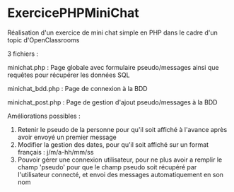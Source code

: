 # ExercicePHPMiniChat

Réalisation d'un exercice de mini chat simple en PHP dans le cadre d'un topic d'OpenClassrooms

3 fichiers : 

minichat.php : Page globale avec formulaire pseudo/messages ainsi que requêtes pour récupérer les données SQL

minichat_bdd.php : Page de connexion à la BDD

minichat_post.php : Page de gestion d'ajout pseudo/messages à la BDD


Améliorations possibles : 

1) Retenir le pseudo de la personne pour qu'il soit affiché à l'avance après avoir envoyé un premier message
2) Modifier la gestion des dates, pour qu'il soit affiché sur un format français : j/m/a-hh/mm/ss
3) Pouvoir gérer une connexion utilisateur, pour ne plus avoir a remplir le champ 'pseudo' pour que le champ pseudo soit récupéré par l'utilisateur connecté, et envoi des messages automatiquement en son nom